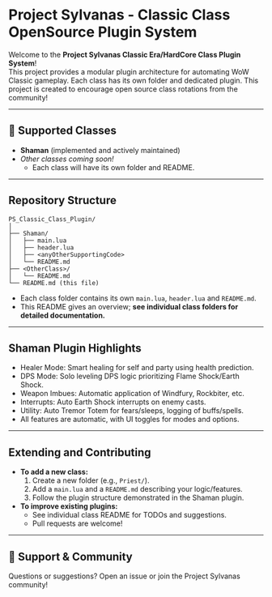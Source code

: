 # Project Sylvanas - Classic Class OpenSource Plugin System

Welcome to the **Project Sylvanas Classic Era/HardCore Class Plugin System**!  
This project provides a modular plugin architecture for automating WoW Classic gameplay. Each class has its own folder and dedicated plugin.
This project is created to encourage open source class rotations from the community!

---

## 🌟 Supported Classes

- **Shaman** (implemented and actively maintained)
- *Other classes coming soon!*
    - Each class will have its own folder and README.

---

## Repository Structure

```
PS_Classic_Class_Plugin/
│
├── Shaman/
│   ├── main.lua
│   ├── header.lua
│   ├── <anyOtherSupportingCode>
│   └── README.md
├── <OtherClass>/
│   └── README.md
└── README.md (this file)
```
- Each class folder contains its own `main.lua`, `header.lua` and `README.md`.
- This README gives an overview; **see individual class folders for detailed documentation.**
---


## Shaman Plugin Highlights

- Healer Mode: Smart healing for self and party using health prediction.
- DPS Mode: Solo leveling DPS logic prioritizing Flame Shock/Earth Shock.
- Weapon Imbues: Automatic application of Windfury, Rockbiter, etc.
- Interrupts: Auto Earth Shock interrupts on enemy casts.
- Utility: Auto Tremor Totem for fears/sleeps, logging of buffs/spells.
- All features are automatic, with UI toggles for modes and options.

---

## Extending and Contributing

- **To add a new class:**
    1. Create a new folder (e.g., `Priest/`).
    2. Add a `main.lua` and a `README.md` describing your logic/features.
    3. Follow the plugin structure demonstrated in the Shaman plugin.
- **To improve existing plugins:**
    - See individual class README for TODOs and suggestions.
    - Pull requests are welcome!

---

## 💬 Support & Community

Questions or suggestions? Open an issue or join the Project Sylvanas community!
